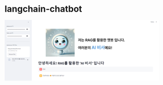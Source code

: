 # langchain-chatbot

![chatbot_image](https://github.com/YYuJeong/langchain-chatbot/blob/main/chatbot.png)
